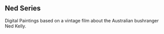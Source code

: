 ## Ned Series

Digital Paintings based on a vintage film about the Australian bushranger Ned Kelly. 

<div class="gallery" data-src="gallery.yml"></div>



